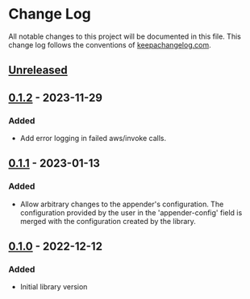 # Change Log
All notable changes to this project will be documented in this file. This change log follows the conventions of [keepachangelog.com](http://keepachangelog.com/).

## [Unreleased]

## [0.1.2] - 2023-11-29
### Added
- Add error logging in failed aws/invoke calls.

## [0.1.1] - 2023-01-13
### Added
- Allow arbitrary changes to the appender's configuration. The
  configuration provided by the user in the 'appender-config' field is
  merged with the configuration created by the library.

## [0.1.0] - 2022-12-12
### Added
- Initial library version

[Unreleased]: https://github.com/gethop-dev/logger-appender.cloudwatch/compare/0.1.2...HEAD
[0.1.2]: https://github.com/gethop-dev/logger-appender.cloudwatch/releases/tag/0.1.1...0.1.2
[0.1.1]: https://github.com/gethop-dev/logger-appender.cloudwatch/releases/tag/0.1.0...0.1.1
[0.1.0]: https://github.com/gethop-dev/logger-appender.cloudwatch/releases/tag/0.1.0
